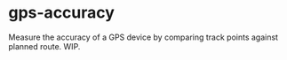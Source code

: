 # gps-accuracy
Measure the accuracy of a GPS device by comparing track points against planned route. WIP.
